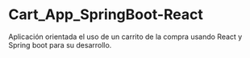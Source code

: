 # Cart_App_SpringBoot-React
Aplicación orientada el uso de un carrito de la compra usando React y Spring boot para su desarrollo.

